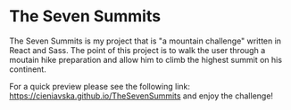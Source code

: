 # The Seven Summits

The Seven Summits is my project that is "a mountain challenge" written in React and Sass.
The point of this project is to walk the user through a moutain hike preparation and allow him to climb the highest summit on his continent. 

For a quick preview please see the following link: https://cieniavska.github.io/TheSevenSummits and enjoy the challenge!